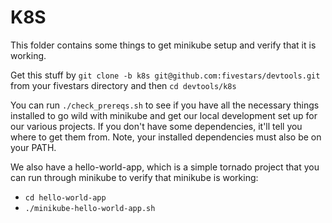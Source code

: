 K8S
========
This folder contains some things to get minikube setup and verify that it is working.

Get this stuff by `git clone -b k8s git@github.com:fivestars/devtools.git` from your fivestars directory and then `cd devtools/k8s`

You can run `./check_prereqs.sh` to see if you have all the necessary things installed to go wild with minikube and get our local development set up for our various projects. If you don't have some dependencies, it'll tell you where to get them from. Note, your installed dependencies must also be on your PATH.

We also have a hello-world-app, which is a simple tornado project that you can run through minikube to verify that minikube is working:
- `cd hello-world-app`
- `./minikube-hello-world-app.sh`